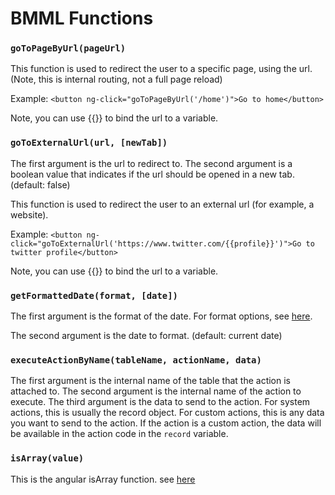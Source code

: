# BMML Functions

### `goToPageByUrl(pageUrl)`
This function is used to redirect the user to a specific page, using the url.
(Note, this is internal routing, not a full page reload)

Example:
```<button ng-click="goToPageByUrl('/home')">Go to home</button>```

Note, you can use {{}} to bind the url to a variable.


### `goToExternalUrl(url, [newTab])`

The first argument is the url to redirect to. The second argument is a boolean value that indicates if the url should be opened in a new tab. (default: false)

This function is used to redirect the user to an external url (for example, a website).

Example:
```<button ng-click="goToExternalUrl('https://www.twitter.com/{{profile}}')">Go to twitter profile</button>```

Note, you can use {{}} to bind the url to a variable.


### `getFormattedDate(format, [date])`

The first argument is the format of the date. For format options, see [here](https://docs.angularjs.org/api/ng/filter/date).

 The second argument is the date to format. (default: current date)


### `executeActionByName(tableName, actionName, data)`
The first argument is the internal name of the table that the action is attached to.
The second argument is the internal name of the action to execute.
The third argument is the data to send to the action. For system actions, this is usually the record object. For custom actions, this is any data you want to send to the action.
If the action is a custom action, the data will be available in the action code in the `record` variable.

### `isArray(value)`

 This is the angular isArray function. see [here](https://docs.angularjs.org/api/ng/function/angular.isArray)
